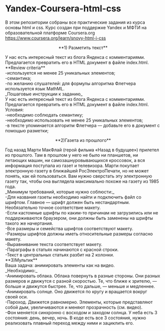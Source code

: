 # Yandex-Coursera-html-css<br>
В этом репозитории собраны все практические задания из курса основы html и css. Курс создан при поддержке Yandex и МФТИ на образовательной платформе Coursera.org<br>
                                                                  https://www.coursera.org/learn/snovy-html-i-css<br>
<p align=center>**1) Разметить текст**</p>
У нас есть интересный текст из блога Яндекса с комментариями. Предлагается превратить его в HTML документ в файле index.html.<br>
**Review criteria**<br>
-используется не менее 25 уникальных элементов;<br>
-семантика;<br>
-по желанию слушателей: для формулы алгоритма Флетчера используется язык MathML.<br>
_Пошаговые инструкции к заданию_<br>
У нас есть интересный текст из блога Яндекса с комментариями. Предлагается превратить его в HTML документ в файле index.html.<br>
Условия:<br>
-необходимо соблюдать семантику;<br>
-необходимо использовать не менее 25 уникальных элементов;<br>
-в тексте упоминается алгоритм Флетчера — добавьте его в документ c помощью разметки;<br>
<p align=center>**2)Газета из прошлого**</p>
Год назад Марти МакФлай (герой фильма «Назад в будущее») прилетел из прошлого. Там в прошлом у него не было ни планшетов, ни летающих машин, ни самозашнуровывающихся кроссовок, а вся информация поступала из газет и телевизора. Марти покупает электронную газету в ближайшей РосЭлектроПечати, но не может понять, как ей пользоваться. Вам нужно сверстать эту электронную газету так, чтобы она выглядела максимально похоже на газету из 1985 года.<br>
_Минимум требований, которые нужно соблюсти:_<br>
-Для названия газеты необходимо найти и подключить файл со шрифтом. Главное — шрифт должен быть нестандартным. Необязательно точное соответствие макету. <br>
-Если кастомные шрифты по каким-то причинам не загрузились или не поддерживаются браузером, они должны быть заменены на шрифты такого же начертания.<br>
-Все размеры и семейства шрифтов соответствуют макету.<br>
-Размеры шрифтов должны иметь относительные размеры согласно макету.<br>
-Выравнивание текста соответствует макету.<br>
-Параграфы в статьях начинаются с красной строки.<br>
-Текст в центральных статьях разбит на 2 колонки.<br>
**3)Мультик**<br>
Ваша задача: анимировать элементы как на видео.<br>
_Необходимо:_<br>
-Анимировать облака. Облака повернуть в разные стороны. Они разных размеров и движутся с разной скоростью. Те, что ближе к зрителю, — больше и движутся быстрее. Те, что дальше, — меньше и медленнее.<br>
-Анимировать солнце. Оно движется по кругу и вращается вокруг своей оси.<br>
-Пароход. Движется равномерно. Элементы, которые представляют собой дым, увеличиваются и меняют прозрачность (см. видео).<br>
-Фон меняется синхронно с восходом и заходом солнца. У неба есть 3 состояния: день, вечер, ночь. В коде есть все 3 состояния, нужно реализовать плавный переход между ними и зациклить его.<br>
<br>
